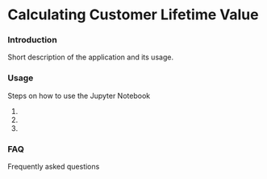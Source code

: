 # Calculating Customer Lifetime Value


### Introduction
Short description of the application and its usage.


### Usage
Steps on how to use the Jupyter Notebook

1. 
2.
3.


### FAQ
Frequently asked questions




